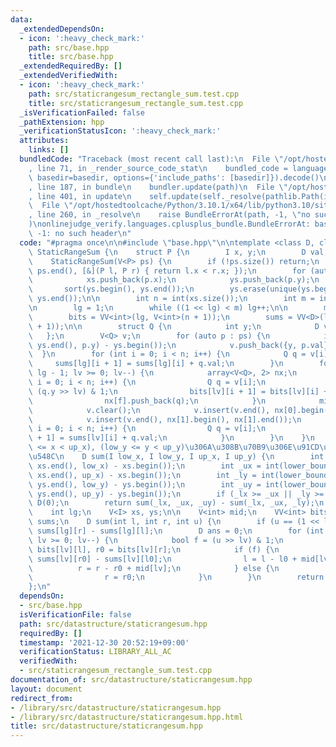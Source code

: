 ```yaml
---
data:
  _extendedDependsOn:
  - icon: ':heavy_check_mark:'
    path: src/base.hpp
    title: src/base.hpp
  _extendedRequiredBy: []
  _extendedVerifiedWith:
  - icon: ':heavy_check_mark:'
    path: src/staticrangesum_rectangle_sum.test.cpp
    title: src/staticrangesum_rectangle_sum.test.cpp
  _isVerificationFailed: false
  _pathExtension: hpp
  _verificationStatusIcon: ':heavy_check_mark:'
  attributes:
    links: []
  bundledCode: "Traceback (most recent call last):\n  File \"/opt/hostedtoolcache/Python/3.10.1/x64/lib/python3.10/site-packages/onlinejudge_verify/documentation/build.py\"\
    , line 71, in _render_source_code_stat\n    bundled_code = language.bundle(stat.path,\
    \ basedir=basedir, options={'include_paths': [basedir]}).decode()\n  File \"/opt/hostedtoolcache/Python/3.10.1/x64/lib/python3.10/site-packages/onlinejudge_verify/languages/cplusplus.py\"\
    , line 187, in bundle\n    bundler.update(path)\n  File \"/opt/hostedtoolcache/Python/3.10.1/x64/lib/python3.10/site-packages/onlinejudge_verify/languages/cplusplus_bundle.py\"\
    , line 401, in update\n    self.update(self._resolve(pathlib.Path(included), included_from=path))\n\
    \  File \"/opt/hostedtoolcache/Python/3.10.1/x64/lib/python3.10/site-packages/onlinejudge_verify/languages/cplusplus_bundle.py\"\
    , line 260, in _resolve\n    raise BundleErrorAt(path, -1, \"no such header\"\
    )\nonlinejudge_verify.languages.cplusplus_bundle.BundleErrorAt: base.hpp: line\
    \ -1: no such header\n"
  code: "#pragma once\n\n#include \"base.hpp\"\n\ntemplate <class D, class I> struct\
    \ StaticRangeSum {\n    struct P {\n        I x, y;\n        D val;\n    };\n\n\
    \    StaticRangeSum(V<P> ps) {\n        if (!ps.size()) return;\n        sort(ps.begin(),\
    \ ps.end(), [&](P l, P r) { return l.x < r.x; });\n        for (auto p : ps) {\n\
    \            xs.push_back(p.x);\n            ys.push_back(p.y);\n        }\n \
    \       sort(ys.begin(), ys.end());\n        ys.erase(unique(ys.begin(), ys.end()),\
    \ ys.end());\n\n        int n = int(xs.size());\n        int m = int(ys.size());\n\
    \n        lg = 1;\n        while ((1 << lg) < m) lg++;\n\n        mid = V<int>(lg);\n\
    \        bits = VV<int>(lg, V<int>(n + 1));\n        sums = VV<D>(lg + 1, V<D>(n\
    \ + 1));\n\n        struct Q {\n            int y;\n            D val;\n     \
    \   };\n        V<Q> v;\n        for (auto p : ps) {\n            int y = int(lower_bound(ys.begin(),\
    \ ys.end(), p.y) - ys.begin());\n            v.push_back({y, p.val});\n      \
    \  }\n        for (int i = 0; i < n; i++) {\n            Q q = v[i];\n       \
    \     sums[lg][i + 1] = sums[lg][i] + q.val;\n        }\n        for (int lv =\
    \ lg - 1; lv >= 0; lv--) {\n            array<V<Q>, 2> nx;\n            for (int\
    \ i = 0; i < n; i++) {\n                Q q = v[i];\n                bool f =\
    \ (q.y >> lv) & 1;\n                bits[lv][i + 1] = bits[lv][i] + (f ? 0 : 1);\n\
    \                nx[f].push_back(q);\n            }\n            mid[lv] = int(nx[0].size());\n\
    \            v.clear();\n            v.insert(v.end(), nx[0].begin(), nx[0].end());\n\
    \            v.insert(v.end(), nx[1].begin(), nx[1].end());\n            for (int\
    \ i = 0; i < n; i++) {\n                Q q = v[i];\n                sums[lv][i\
    \ + 1] = sums[lv][i] + q.val;\n            }\n        }\n    }\n    // (low_x\
    \ <= x < up_x), (low_y <= y < up_y)\u306A\u308B\u70B9\u306E\u91CD\u307F\u306E\u7DCF\
    \u548C\n    D sum(I low_x, I low_y, I up_x, I up_y) {\n        int _lx = int(lower_bound(xs.begin(),\
    \ xs.end(), low_x) - xs.begin());\n        int _ux = int(lower_bound(xs.begin(),\
    \ xs.end(), up_x) - xs.begin());\n        int _ly = int(lower_bound(ys.begin(),\
    \ ys.end(), low_y) - ys.begin());\n        int _uy = int(lower_bound(ys.begin(),\
    \ ys.end(), up_y) - ys.begin());\n        if (_lx >= _ux || _ly >= _uy) return\
    \ D(0);\n        return sum(_lx, _ux, _uy) - sum(_lx, _ux, _ly);\n    }\n\n  private:\n\
    \    int lg;\n    V<I> xs, ys;\n\n    V<int> mid;\n    VV<int> bits;\n    VV<D>\
    \ sums;\n    D sum(int l, int r, int u) {\n        if (u == (1 << lg)) return\
    \ sums[lg][r] - sums[lg][l];\n        D ans = 0;\n        for (int lv = lg - 1;\
    \ lv >= 0; lv--) {\n            bool f = (u >> lv) & 1;\n            int l0 =\
    \ bits[lv][l], r0 = bits[lv][r];\n            if (f) {\n                ans +=\
    \ sums[lv][r0] - sums[lv][l0];\n                l = l - l0 + mid[lv];\n      \
    \          r = r - r0 + mid[lv];\n            } else {\n                l = l0;\n\
    \                r = r0;\n            }\n        }\n        return ans;\n    }\n\
    };\n"
  dependsOn:
  - src/base.hpp
  isVerificationFile: false
  path: src/datastructure/staticrangesum.hpp
  requiredBy: []
  timestamp: '2021-12-30 20:52:19+09:00'
  verificationStatus: LIBRARY_ALL_AC
  verifiedWith:
  - src/staticrangesum_rectangle_sum.test.cpp
documentation_of: src/datastructure/staticrangesum.hpp
layout: document
redirect_from:
- /library/src/datastructure/staticrangesum.hpp
- /library/src/datastructure/staticrangesum.hpp.html
title: src/datastructure/staticrangesum.hpp
---
```

